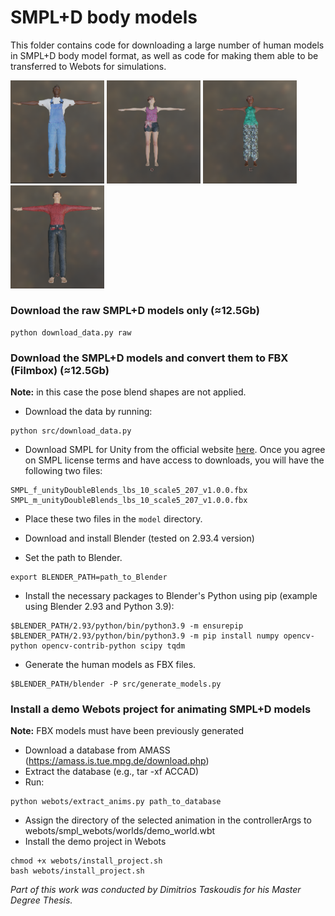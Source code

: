 # SMPL+D body models

This folder contains code for downloading a large number of human models in SMPL+D body model format, as well as code for making them able to be transferred to Webots for simulations.

<p float="left">
  <img src="./examples/model_1.png" width=150 />
  <img src="./examples/model_4.png" width=150 />
  <img src="./examples/model_3.png" width=150 />
  <img src="./examples/model_2.png" width=150 />
</p>

### Download the raw SMPL+D models only (≈12.5Gb)

```
python download_data.py raw
```

### Download the SMPL+D models and convert them to FBX (Filmbox) (≈12.5Gb)

**Note:** in this case the pose blend shapes are not applied.


- Download the data by running:
```
python src/download_data.py
```

- Download SMPL for Unity from the official website [here](https://smpl.is.tue.mpg.de/). Once you agree on SMPL license terms and have access to downloads, you will have the following two files:
```
SMPL_f_unityDoubleBlends_lbs_10_scale5_207_v1.0.0.fbx
SMPL_m_unityDoubleBlends_lbs_10_scale5_207_v1.0.0.fbx
```
- Place these two files in the ```model``` directory.

- Download and install Blender (tested on 2.93.4 version)

- Set the path to Blender.
```
export BLENDER_PATH=path_to_Blender
```
- Install the necessary packages to Blender's Python using pip (example using Blender 2.93 and Python 3.9):
```
$BLENDER_PATH/2.93/python/bin/python3.9 -m ensurepip
$BLENDER_PATH/2.93/python/bin/python3.9 -m pip install numpy opencv-python opencv-contrib-python scipy tqdm
```
- Generate the human models as FBX files. 
```
$BLENDER_PATH/blender -P src/generate_models.py
```

### Install a demo Webots project for animating SMPL+D models

**Note:** FBX models must have been previously generated

-  Download a database from AMASS (https://amass.is.tue.mpg.de/download.php)
-  Extract the database (e.g., tar -xf ACCAD) 
-  Run:
```
python webots/extract_anims.py path_to_database
```
-  Assign the directory of the selected animation in the controllerArgs to webots/smpl_webots/worlds/demo_world.wbt
-  Install the demo project in Webots
```
chmod +x webots/install_project.sh
bash webots/install_project.sh
```

 <em> Part of this work was conducted by Dimitrios Taskoudis for his Master Degree Thesis. </em>
